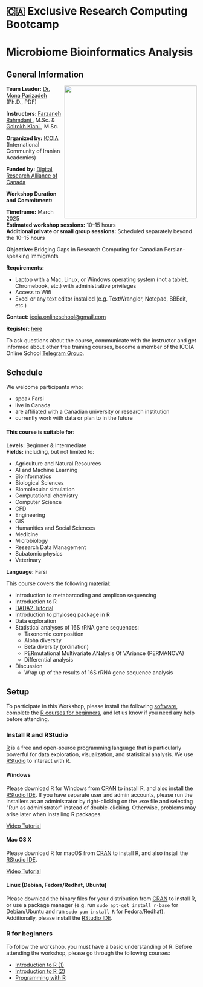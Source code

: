 # 🇨🇦 Exclusive Research Computing Bootcamp 

# Microbiome Bioinformatics Analysis

<h2 id="general">General Information</h2>

<img src="images/poster_BIOF-Mic101.png" width="350" align="right">

<p id="lead">
  <strong>Team Leader:</strong>
  <a href="https://orcid.org/0000-0002-0567-7673">Dr. Mona Parizadeh </a>(Ph.D., PDF)
</p>

<p id="teach">
  <strong>Instructors: </strong>
    <a href="https://www.cermofc.uqam.ca/en/technological-platforms/bio-informatics/">Farzaneh Rahmdani </a>, M.Sc. & 
    <a href="https://www.linkedin.com/in/golrokh-vitae/?originalSubdomain=ca"> Golrokh Kiani </a>, M.Sc.
</p>

<p id="by">
  <strong>Organized by:</strong>
  <a href="https://icoia.org">ICOIA </a>(International Community of Iranian Academics)
</p>

<p id="fund">
  <strong>Funded by:</strong>
  <a href="https://alliancecan.ca/en">Digital Research Alliance of Canada </a>
</p>

<p id="date">
  <strong>Workshop Duration and Commitment:</strong>
  <div>
  <strong> Timeframe:</strong> March 2025
  </div>
  <div>
  <strong> Estimated workshop sessions:</strong> 10–15 hours
   </div>
   <div>
  <strong> Additional private or small group sessions:</strong> Scheduled separately beyond the 10–15 hours
  </div>
</p>

<p id="obj">
  <strong>Objective:</strong>
  Bridging Gaps in Research Computing for Canadian Persian-speaking Immigrants
</p>

<p id="requirements">
  <strong>Requirements:</strong> 
</p>

  - Laptop with a Mac, Linux, or Windows operating system 
    (not a tablet, Chromebook, etc.) with administrative privileges 
  - Access to Wifi 
  - Excel or any text editor installed (e.g. TextWrangler, Notepad, BBEdit, etc.)

<p id="contact">
  <strong>Contact:</strong>
  <a href="mailto:{{icoia.onlineschool@gmail.com}}">icoia.onlineschool@gmail.com</a> 
</p>
  
<p id="register">
  <strong>Register:</strong>
  <a href="https://forms.gle/S3ovg69fZrE3zhq26">here</a> 
</p>

<p id="telegram">
To ask questions about the course, communicate with the instructor and get informed about other free training courses, become a member of the ICOIA Online School 
  <a href="https://t.me/+jIfI2LibaBo2Yzc8?fbclid=PAZXh0bgNhZW0CMTEAAaZlAjc5hfp7mpqw7f8RxznZJ41NhZzFBl5LOjO07NjkorsvyXNDRH0pkNg_aem_l02uj-8pTJF5BiOA2yLSNQ">Telegram Group</a>.
</p>

<h2 id="schedule">Schedule</h2>
<p id="eligible">
We welcome participants who:
</p>

- speak Farsi
- live in Canada
- are affiliated with a Canadian university or research institution
- currently work with data or plan to in the future

<p id="suit">
<h4>This course is suitable for:</h4>
</p>
<div>
<strong>Levels:</strong> Beginner & Intermediate
  </div>

  <div>
<strong>Fields:</strong> including, but not limited to:

- Agriculture and Natural Resources
- AI and Machine Learning
- Bioinformatics
- Biological Sciences
- Biomolecular simulation
- Computational chemistry
- Computer Science
- CFD
- Engineering
- GIS
- Humanities and Social Sciences
- Medicine
- Microbiology
- Research Data Management
- Subatomic physics
- Veterinary
  </div>
  <div>
<strong>Language:</strong> Farsi
</div>

<p id="cover">
This course covers the following material:
</p>

 - Introduction to metabarcoding and amplicon sequencing
 - Introduction to R
 - <a href="https://benjjneb.github.io/dada2/tutorial.html">DADA2 Tutorial</a>
 - Introduction to phyloseq package in R
 - Data exploration
 - Statistical analyses of 16S rRNA gene sequences:
   - Taxonomic composition
   - Alpha diversity
   - Beta diversity (ordination)
   - PERmutational Multivariate ANalysis Of VAriance (PERMANOVA)
   - Differential analysis
- Discussion
  - Wrap up of the results of 16S rRNA gene sequence analysis

<h2 id="setup">Setup</h2> 
To participate in this Workshop, please install the following <a href="#r">software</a>, 
complete the <a href="#r-course">R courses for beginners</a>, 
and let us know if you need any help before attending.

<div id="r">
  <h3>Install R and RStudio</h3>
  <p>
    <a href="http://www.r-project.org">R</a> is a free and open-source programming 
    language that is particularly powerful for data exploration, visualization, and 
    statistical analysis. We use <a href="https://posit.co/downloads/">RStudio</a> 
    to interact with R.
  </p>
 
 <div class="row">
   <div class="col-md-4">
     <h4 id="r-windows">Windows</h4>
    <p>
     Please download R for Windows
        from <a href="http://cran.r-project.org/index.html">CRAN</a> to install R, and 
        also install the <a href="http://www.rstudio.com/ide/download/desktop">RStudio IDE</a>.
        If you have separate user and admin accounts, please run the installers as an 
        administrator by right-clicking on the .exe file and selecting "Run as administrator" 
        instead of double-clicking. Otherwise, problems may arise later when installing R packages.
    </p>
     <a href="https://www.youtube.com/watch?v=q0PjTAylwoU">Video Tutorial</a>
 </div> 
   
 <div class="col-md-4">
   <p> 
   <h4 id="r-macosx">Mac OS X</h4>
   </p>
   <p>
    Please download R for macOS
       from <a href="http://cran.r-project.org/index.html">CRAN</a> to install R, and also install 
       the <a href="http://www.rstudio.com/ide/download/desktop">RStudio IDE</a>.
   </p>
    <a href="https://www.youtube.com/watch?v=5-ly3kyxwEg">Video Tutorial</a>
  </div> 
   
  <div class="col-md-4">
    <h4 id="r-linux">Linux (Debian, Fedora/Redhat, Ubuntu)</h4>
   <p>
    Please download the binary files for your distribution from
    <a href="http://cran.r-project.org/index.html">CRAN</a> to install R, or use a package manager 
     (e.g. run <code>sudo apt-get install r-base</code> for Debian/Ubuntu and run
        <code>sudo yum install R</code> for Fedora/Redhat). Additionally, please install the
        <a href="http://www.rstudio.com/ide/download/desktop">RStudio IDE</a>.
   </p>
  </div> 
 </div>
</div>
   
<h3 id="r-course">R for beginners</h3>
To follow the workshop, you must have a basic understanding of R.
Before attending the workshop, please go through the following courses:

  - <a href="https://youtu.be/UGgxfzCoX9k?si=gSHIXaJOQ7CuGDkv">Introduction to R (1)</a>
  - <a href="https://youtu.be/eWa32WxJOnY?si=ZUxdMORnnQd68-GZ">Introduction to R (2)</a> 
  - <a href="http://swcarpentry.github.io/r-novice-inflammation/">Programming with R</a>
 

